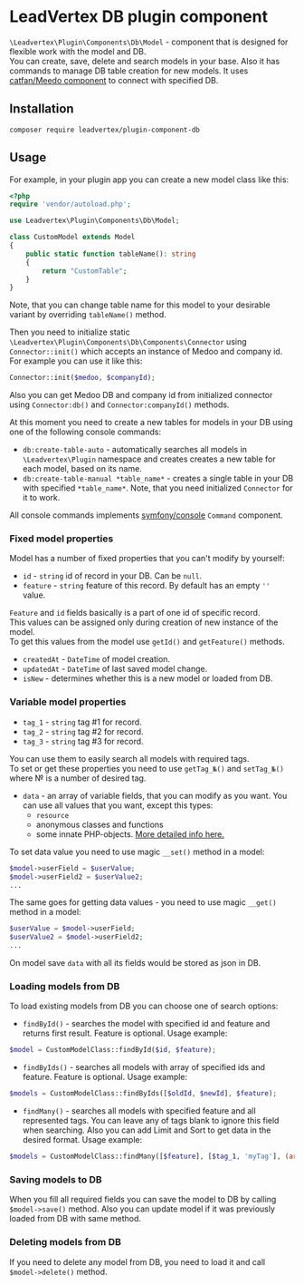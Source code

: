 # LeadVertex DB plugin component
`\Leadvertex\Plugin\Components\Db\Model` - component that is designed for flexible work with the model and DB.\
You can create, save, delete and search models in your base.
Also it has commands to manage DB table creation for new models.
It uses [catfan/Meedo component](https://github.com/catfan/Medoo "catfan/Meedo component") to connect with specified DB.

## Installation
```shell script
composer require leadvertex/plugin-component-db
```

## Usage
For example, in your plugin app you can create a new model class like this:
```php
<?php
require 'vendor/autoload.php';

use Leadvertex\Plugin\Components\Db\Model;

class CustomModel extends Model
{
    public static function tableName(): string
    {
        return "CustomTable";
    }
}
```
Note, that you can change table name for this model to your desirable variant by overriding `tableName()` method.

Then you need to initialize static `\Leadvertex\Plugin\Components\Db\Components\Connector` using `Connector::init()`
which accepts an instance of Medoo and company id.\
For example you can use it like this:
```php
Connector::init($medoo, $companyId);
```
Also you can get Medoo DB and company id from initialized connector using `Connector:db()` and `Connector:companyId()` methods.

At this moment you need to create a new tables for models in your DB using one of the following console commands:

- `db:create-table-auto` - automatically searches all models in `\Leadvertex\Plugin` namespace and creates creates a new table for each model, based on its name.
- `db:create-table-manual *table_name*` - creates a single table in your DB with specified `*table_name*`. Note, that you need initialized `Connector` for it to work.

All console commands implements [symfony/console](https://github.com/symfony/console "symfony/console") `Command` component.

### Fixed model properties
Model has a number of fixed properties that you can't modify by yourself:

- `id` - `string` id of record in your DB. Can be `null`.
- `feature` - `string` feature  of this record. By default has an empty `''` value.

`Feature` and `id` fields basically is a part of one id of specific record.\
This values can be assigned only during creation of new  instance of the model.\
To get this values from the model use `getId()` and `getFeature()` methods.

- `createdAt` - `DateTime` of model creation.
- `updatedAt` - `DateTime` of last saved model change.
- `isNew` - determines whether this is a new model or loaded from DB.

### Variable model properties
- `tag_1` - `string` tag #1 for record.
- `tag_2` - `string` tag #2 for record.
- `tag_3` - `string` tag #3 for record.

You can use them to easily search all models with required tags.\
To set or get these properties you need to use `getTag_№()` and `setTag_№()` where № is a number of desired tag. 

- `data` - an array of variable fields, that you can modify as you want. You can use all values that you want, except this types:
    - `resource`
    - anonymous classes and functions
    - some innate PHP-objects. [More detailed info here.](https://www.php.net/manual/en/function.serialize.php "More detailed info here.")

To set data value you need to use magic `__set()` method in a model:
```php
$model->userField = $userValue;
$model->userField2 = $userValue2;
...
```
The same goes for getting data values - you need to use magic `__get()` method in a model:
```php
$userValue = $model->userField;
$userValue2 = $model->userField2;
...
```
On model save `data` with all its fields would be stored as json in DB.

### Loading models from DB
To load existing models from DB you can choose one of search options:
- `findById()` - searches the model with specified id and feature and returns first result. Feature is optional. Usage example:
```php
$model = CustomModelClass::findById($id, $feature);
```
- `findByIds()` - searches all models with array of specified ids and feature. Feature is optional. Usage example:
```php
$models = CustomModelClass::findByIds([$oldId, $newId], $feature);
```
- `findMany()` - searches all models with specified feature and all represented tags.
You can leave any of tags blank to ignore this field when searching.
Also you can add Limit and Sort to get data in the desired format. Usage example:
```php
$models = CustomModelClass::findMany([$feature], [$tag_1, 'myTag'], (array) $tags, [], new Limit($limit, $offset), new Sort(Sort::BY_ID, Sort::ASC));
```

### Saving models to DB
When you fill all required fields you can save the model to DB by calling `$model->save()` method.
Also you can update model if it was previously loaded from DB with same method.

### Deleting models from DB
If you need to delete any model from DB, you need to load it and call `$model->delete()` method.